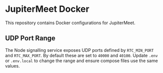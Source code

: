 # JupiterMeet Docker

This repository contains Docker configurations for JupiterMeet.

## UDP Port Range

The Node signalling service exposes UDP ports defined by `RTC_MIN_PORT` and `RTC_MAX_PORT`. By default these are set to `40000` and `40100`. Update `.env` or `.env.local` to change the range and ensure compose files use the same values.
